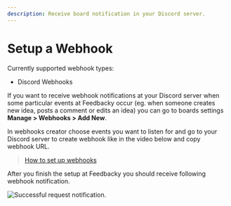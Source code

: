 ```yaml
---
description: Receive board notification in your Discord server.
---
```


# Setup a Webhook

Currently supported webhook types:

* Discord Webhooks

If you want to receive webhook notifications at your Discord server when some particular events at Feedbacky occur (eg. when someone creates new idea, posts a comment or edits an idea) you can go to boards settings **Manage > Webhooks > Add New**.

In webhooks creator choose events you want to listen for and go to your Discord server to create webhook like in the video below and copy webhook URL.

> [How to set up webhooks](https://cdn.feedbacky.net/static/mp4/discord-webhooks-setup.mp4)

After you finish the setup at Feedbacky you should receive following webhook notification.

![Successful request notification.](https://cdn.feedbacky.net/static/img/discord-webhook-notification.png)
